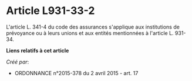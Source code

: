 # Article L931-33-2

L'article L. 341-4 du code des assurances s'applique aux institutions de prévoyance ou à leurs unions et aux entités
mentionnées à l'article L. 931-34.

**Liens relatifs à cet article**

_Créé par_:

  - ORDONNANCE n°2015-378 du 2 avril 2015 - art. 17
